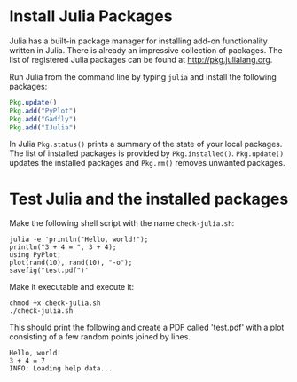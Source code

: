 # Install Julia Packages

Julia has a built-in package manager for installing add-on functionality written
in Julia. There is already an impressive collection of packages. The list of 
registered Julia packages can be found at http://pkg.julialang.org.

Run Julia from the command line by typing `julia` and install the following
packages:

```Julia
Pkg.update()
Pkg.add("PyPlot")
Pkg.add("Gadfly")
Pkg.add("IJulia")
```

In Julia `Pkg.status()` prints a summary of the state of your local packages. 
The list of installed packages is provided by `Pkg.installed()`. `Pkg.update()` 
updates the installed packages and `Pkg.rm()` removes unwanted packages.  


# Test Julia and the installed packages

Make the following shell script with the name `check-julia.sh`:

```Shell
julia -e 'println("Hello, world!");
println("3 + 4 = ", 3 + 4);
using PyPlot;
plot(rand(10), rand(10), "-o");
savefig("test.pdf")'
```

Make it executable and execute it: 
```Shell
chmod +x check-julia.sh
./check-julia.sh
```

This should print the following and create a PDF called 'test.pdf' 
with a plot consisting of a few random points joined by lines.

```ShellSession
Hello, world!
3 + 4 = 7
INFO: Loading help data...
```
